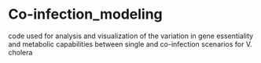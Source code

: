 # Co-infection_modeling
code used for analysis and visualization of the variation in gene essentiality and metabolic capabilities between single and co-infection scenarios for V. cholera

